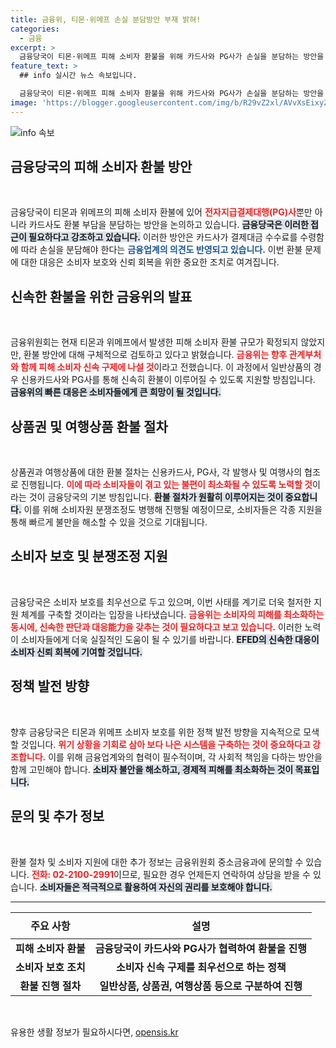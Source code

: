 ```yaml
---
title: 금융위, 티몬·위메프 손실 분담방안 부재 밝혀!
categories:
  - 금융
excerpt: >
  금융당국이 티몬·위메프 피해 소비자 환불을 위해 카드사와 PG사가 손실을 분담하는 방안을 모색 중입니다. 상생기금 조성까지 검토되는 상황! 소비자들의 환불은 언제쯤 이뤄질지, 관심이 집중됩니다.
feature_text: >
  ## info 실시간 뉴스 속보입니다.

  금융당국이 티몬·위메프 피해 소비자 환불을 위해 카드사와 PG사가 손실을 분담하는 방안을 모색 중입니다. 상생기금 조성까지 검토되는 상황! 소비자들의 환불은 언제쯤 이뤄질지, 관심이 집중됩니다.
image: 'https://blogger.googleusercontent.com/img/b/R29vZ2xl/AVvXsEixyZcFfHzMRdzZMjFBmAUKJYCLCGyLL1o632UiGVXcaFdKo_bkvkuCioo0uUKlGfBVcT3P84aROyZIXSBEx3Aw5nCQ3pTgDom1WDC4m8eifvWiAmWEEVb4x6G_l8C0QH225ldMjyaFvpxGEBGNO37VmDTDMHGhJPq73UglMfDca1-0aw/s1600/blogspot.png'
---
```


<p><img src="https://blogger.googleusercontent.com/img/b/R29vZ2xl/AVvXsEixyZcFfHzMRdzZMjFBmAUKJYCLCGyLL1o632UiGVXcaFdKo_bkvkuCioo0uUKlGfBVcT3P84aROyZIXSBEx3Aw5nCQ3pTgDom1WDC4m8eifvWiAmWEEVb4x6G_l8C0QH225ldMjyaFvpxGEBGNO37VmDTDMHGhJPq73UglMfDca1-0aw/s1600/blogspot.png" alt="info 속보" /></p>

<h2 data-ke-size="size26">금융당국의 피해 소비자 환불 방안</h2>

<p data-ke-size="size16">&nbsp;</p>

<p>금융당국이 티몬과 위메프의 피해 소비자 환불에 있어 <b><span style="color: #ee2323;">전자지급결제대행(PG)사</span></b>뿐만 아니라 카드사도 환불 부담을 분담하는 방안을 논의하고 있습니다. <b><span style="background-color: #21538527;">금융당국은 이러한 접근이 필요하다고 강조하고 있습니다.</span></b> 이러한 방안은 카드사가 결제대금 수수료를 수령함에 따라 손실을 분담해야 한다는 <b><span style="color: #1a5490;">금융업계의 의견도 반영되고 있습니다.</span></b> 이번 환불 문제에 대한 대응은 소비자 보호와 신뢰 회복을 위한 중요한 조치로 여겨집니다.</p>

<h2 data-ke-size="size26">신속한 환불을 위한 금융위의 발표</h2>

<p data-ke-size="size16">&nbsp;</p>

<p>금융위원회는 현재 티몬과 위메프에서 발생한 피해 소비자 환불 규모가 확정되지 않았지만, 환불 방안에 대해 구체적으로 검토하고 있다고 밝혔습니다. <b><span style="color: #ee2323;">금융위는 향후 관계부처와 함께 피해 소비자 신속 구제에 나설 것</span></b>이라고 전했습니다. 이 과정에서 일반상품의 경우 신용카드사와 PG사를 통해 신속히 환불이 이루어질 수 있도록 지원할 방침입니다. <b><span style="background-color: #21538527;">금융위의 빠른 대응은 소비자들에게 큰 희망이 될 것입니다.</span></b></p>

<h2 data-ke-size="size26">상품권 및 여행상품 환불 절차</h2>

<p data-ke-size="size16">&nbsp;</p>

<p>상품권과 여행상품에 대한 환불 절차는 신용카드사, PG사, 각 발행사 및 여행사의 협조로 진행됩니다. <b><span style="color: #ee2323;">이에 따라 소비자들이 겪고 있는 불편이 최소화될 수 있도록 노력할 것</span></b>이라는 것이 금융당국의 기본 방침입니다. <b><span style="background-color: #21538527;">환불 절차가 원활히 이루어지는 것이 중요합니다.</span></b> 이를 위해 소비자원 분쟁조정도 병행해 진행될 예정이므로, 소비자들은 각종 지원을 통해 빠르게 불만을 해소할 수 있을 것으로 기대됩니다.</p>

<h2 data-ke-size="size26">소비자 보호 및 분쟁조정 지원</h2>

<p data-ke-size="size16">&nbsp;</p>

<p>금융당국은 소비자 보호를 최우선으로 두고 있으며, 이번 사태를 계기로 더욱 철저한 지원 체계를 구축할 것이라는 입장을 나타냈습니다. <b><span style="color: #ee2323;">금융위는 소비자의 피해를 최소화하는 동시에, 신속한 판단과 대응能力을 갖추는 것이 필요하다고 보고 있습니다.</span></b> 이러한 노력이 소비자들에게 더욱 실질적인 도움이 될 수 있기를 바랍니다. <b><span style="background-color: #21538527;">EFED의 신속한 대응이 소비자 신뢰 회복에 기여할 것입니다.</span></b></p>

<h2 data-ke-size="size26">정책 발전 방향</h2>

<p data-ke-size="size16">&nbsp;</p>

<p>향후 금융당국은 티몬과 위메프 소비자 보호를 위한 정책 발전 방향을 지속적으로 모색할 것입니다. <b><span style="color: #ee2323;">위기 상황을 기회로 삼아 보다 나은 시스템을 구축하는 것이 중요하다고 강조합니다.</span></b> 이를 위해 금융업계와의 협력이 필수적이며, 각 사회적 책임을 다하는 방안을 함께 고민해야 합니다. <b><span style="background-color: #21538527;">소비자 불안을 해소하고, 경제적 피해를 최소화하는 것이 목표입니다.</span></b></p>

<h2 data-ke-size="size26">문의 및 추가 정보</h2>

<p data-ke-size="size16">&nbsp;</p>

<p>환불 절차 및 소비자 지원에 대한 추가 정보는 금융위원회 중소금융과에 문의할 수 있습니다. <b><span style="color: #ee2323;">전화: 02-2100-2991</span></b>이므로, 필요한 경우 언제든지 연락하여 상담을 받을 수 있습니다. <b><span style="background-color: #21538527;">소비자들은 적극적으로 활용하여 자신의 권리를 보호해야 합니다.</span></b></p>

<hr>

<table style="width: 100%;">
    <thead>
        <tr>
            <th style="text-align: center; height: 42px;"><b>주요 사항</b></th>
            <th style="text-align: center; height: 42px;"><b>설명</b></th>
        </tr>
    </thead>
    <tbody>
        <tr>
            <td style="text-align: center; height: 17px;"><b>피해 소비자 환불</b></td>
            <td style="text-align: center; height: 17px;"><b>금융당국이 카드사와 PG사가 협력하여 환불을 진행</b></td>
        </tr>
        <tr>
            <td style="text-align: center; height: 17px;"><b>소비자 보호 조치</b></td>
            <td style="text-align: center; height: 17px;"><b>소비자 신속 구제를 최우선으로 하는 정책</b></td>
        </tr>
        <tr>
            <td style="text-align: center; height: 17px;"><b>환불 진행 절차</b></td>
            <td style="text-align: center; height: 17px;"><b>일반상품, 상품권, 여행상품 등으로 구분하여 진행</b></td>
        </tr>
    </tbody>
</table>

<p data-ke-size="size16">&nbsp;</p>
유용한 생활 정보가 필요하시다면, <a href="https://opensis.kr" rel="dofollow">opensis.kr</a>


